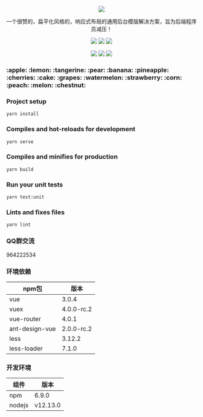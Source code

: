 <head>
    <style type="text/css">
        .fruit-gitmoji img{
            width: 30px;
            height: 30px;
        }
    </style>
</head>
<p align="center">
    <img src="https://images.gitee.com/uploads/images/2020/0105/013757_3dfb160a_1152471.png"/>
    <p align="center">
        一个很赞的，扁平化风格的，响应式布局的通用后台模版解决方案，旨为后端程序员减压！
    </p>
    <p align="center">
        <img src="https://img.shields.io/badge/vue-%3E%3D3.0.4-brightgreen">
        <img src="https://img.shields.io/badge/Ant%20Design%20Vue-2.0.0_rc.2-brightgreen">
        <img src="https://img.shields.io/badge/LICENSE-MIT-yellowgreen">
    </p>
    <p align="center">
        <img src="https://img.shields.io/badge/axios-%3E%3D0.21.0-brightgreen">
        <img src="https://img.shields.io/badge/yarn-%3E%3D1.22.4-brightgreen">
        <img src="https://img.shields.io/badge/node-%3E%3Dv12.13.1-brightgreen">
    </p>
</p>
<h3 align="center fruit-gitmoji">
    :apple: :lemon: :tangerine: :pear: :banana: :pineapple: :cherries: 
    :cake: :grapes: :watermelon: :strawberry: :corn: :peach: :melon: :chestnut: 
</h3>

### Project setup
```
yarn install
```

### Compiles and hot-reloads for development
```
yarn serve
```

### Compiles and minifies for production
```
yarn build
```

### Run your unit tests
```
yarn test:unit
```

### Lints and fixes files
```
yarn lint
```

### QQ群交流

964222534

### 环境依赖

| npm包 | 版本 |
|----------|----------|
| vue | 3.0.4 |
| vuex | 4.0.0-rc.2 |
| vue-router | 4.0.1 |
| ant-design-vue | 2.0.0-rc.2 |
| less | 3.12.2 |
| less-loader | 7.1.0 |

### 开发环境

| 组件 | 版本 |
|----------|----------|
| npm | 6.9.0 |
| nodejs | v12.13.0 |

